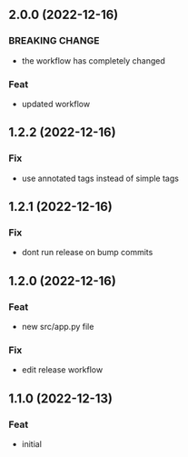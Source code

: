 ## 2.0.0 (2022-12-16)

### BREAKING CHANGE

- the workflow has completely changed

### Feat

- updated workflow

## 1.2.2 (2022-12-16)

### Fix

- use annotated tags instead of simple tags

## 1.2.1 (2022-12-16)

### Fix

- dont run release on bump commits

## 1.2.0 (2022-12-16)

### Feat

- new src/app.py file

### Fix

- edit release workflow

## 1.1.0 (2022-12-13)

### Feat

- initial
